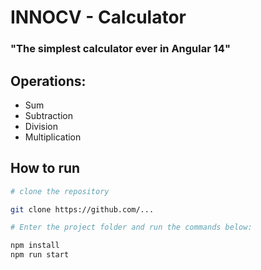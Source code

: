 # INNOCV - Calculator
### "The simplest calculator ever in Angular 14"


##  Operations:

- Sum 
- Subtraction 
- Division 
- Multiplication


##  How to run

```bash
# clone the repository

git clone https://github.com/...

# Enter the project folder and run the commands below:

npm install
npm run start
```
